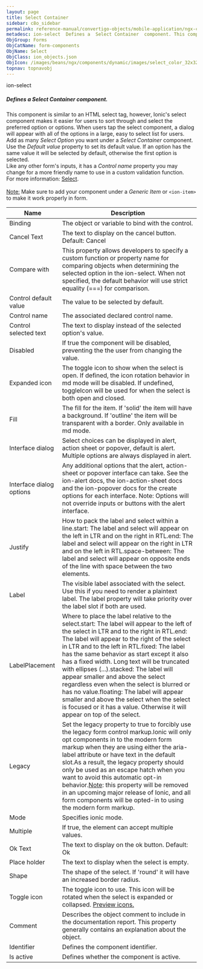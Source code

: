 ```yaml
---
layout: page
title: Select Container
sidebar: c8o_sidebar
permalink: reference-manual/convertigo-objects/mobile-application/ngx-components/form-components/select-container/
metadesc: ion-select  Defines a  Select Container  component. This component is similar to an HTML select tag, however, Ionic's select component makes it easier
ObjGroup: Forms
ObjCatName: form-components
ObjName: Select
ObjClass: ion_objects.json
ObjIcon: /images/beans/ngx/components/dynamic/images/select_color_32x32.png
topnav: topnavobj
---
```

ion-select<br/>

##### Defines a <i>Select Container</i> component.<br/>
This component is similar to an HTML select tag, however, Ionic's select component makes it easier for users to sort through and select the preferred option or options. When users tap the select component, a dialog will appear with all of the options in a large, easy to select list for users.<br/>
Add as many <i>Select Option</i> you want under a <i>Select Container</i> component.<br/>
Use the <i>Default value</i> property to set its default value. If an option has the same value it will be selected by default, otherwise the first option is selected.<br/>
Like any other form's inputs, it has a <i>Control name</i> property you may change for a more friendly name to use in a custom validation function.<br/>
For more information: <a href='https://ionicframework.com/docs/api/select'>Select</a>.<br/>
<br/>
<span class='orangetwinsoft'><u>Note:</u></span> Make sure to add your component under a <i>Generic Item</i> or <code>&lt;ion-item&gt;</code> to make it work properly in form.

Name | Description 
--- | ---
Binding | The object or variable to bind with the control.
Cancel Text | The text to display on the cancel button. Default: Cancel
Compare with | This property allows developers to specify a custom function or property name for comparing objects when determining the selected option in the ion-select. When not specified, the default behavior will use strict equality (===) for comparison.
Control default value | The value to be selected by default.
Control name | The associated declared control name.
Control selected text | The text to display instead of the selected option's value.
Disabled | If true the component will be disabled, preventing the the user from changing the value.
Expanded icon | The toggle icon to show when the select is open. If defined, the icon rotation behavior in md mode will be disabled. If undefined, toggleIcon will be used for when the select is both open and closed.
Fill | The fill for the item. If 'solid' the item will have a background. If 'outline' the item will be transparent with a border. Only available in md mode.
Interface dialog | Select choices can be displayed in alert, action sheet or popover, default is alert. Multiple options are always displayed in alert.
Interface dialog options | Any additional options that the alert, action-sheet or popover interface can take. See the ion-alert docs, the ion-action-sheet docs and the ion-popover docs for the create options for each interface. Note: Options will not override inputs or buttons with the alert interface.
Justify | How to pack the label and select within a line.start: The label and select will appear on the left in LTR and on the right in RTL.end: The label and select will appear on the right in LTR and on the left in RTL.space-between: The label and select will appear on opposite ends of the line with space between the two elements.
Label | The visible label associated with the select. Use this if you need to render a plaintext label. The label property will take priority over the label slot if both are used.
LabelPlacement | Where to place the label relative to the select.start: The label will appear to the left of the select in LTR and to the right in RTL.end: The label will appear to the right of the select in LTR and to the left in RTL.fixed: The label has the same behavior as start except it also has a fixed width. Long text will be truncated with ellipses (...).stacked: The label will appear smaller and above the select regardless even when the select is blurred or has no value.floating: The label will appear smaller and above the select when the select is focused or it has a value. Otherwise it will appear on top of the select.
Legacy | Set the legacy property to true to forcibly use the legacy form control markup.Ionic will only opt components in to the modern form markup when they are using either the aria-label attribute or have text in the default slot.As a result, the legacy property should only be used as an escape hatch when you want to avoid this automatic opt-in behavior.<u>Note</u>: this property will be removed in an upcoming major release of Ionic, and all form components will be opted-in to using the modern form markup.
Mode | Specifies ionic mode.
Multiple | If true, the element can accept multiple values.
Ok Text | The text to display on the ok button. Default: Ok
Place holder | The text to display when the select is empty.
Shape | The shape of the select. If 'round' it will have an increased border radius.
Toggle icon | The toggle icon to use. This icon will be rotated when the select is expanded or collapsed. <a href='https://ionic.io/ionicons'>Preview icons.</a>
Comment | Describes the object comment to include in the documentation report.  This property generally contains an explanation about the object. 
Identifier | Defines the component identifier.  
Is active | Defines whether the component is active. 

